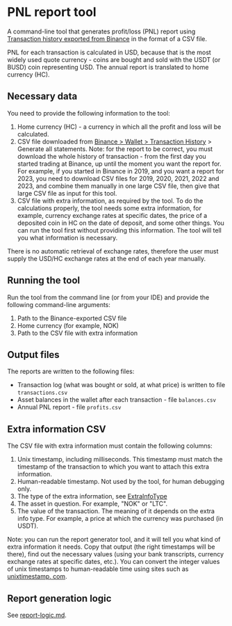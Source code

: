 # PNL report tool

A command-line tool that generates profit/loss (PNL) report
using [Transaction history exported from Binance](https://www.binance.com/en/my/wallet/history/) in
the format of a CSV file.

PNL for each transaction is calculated in USD, because that is the most widely used quote currency -
coins are bought and sold with the USDT (or BUSD) coin representing USD. The annual report is
translated to home currency (HC).

## Necessary data

You need to provide the following information to the tool:

1. Home currency (HC) - a currency in which all the profit and loss will be calculated.
2. CSV file downloaded
   from [Binance > Wallet > Transaction History](https://www.binance.com/en/my/wallet/history/) >
   Generate all statements. Note: for the report to be correct, you must download the whole history
   of transaction - from the first day you started trading at Binance, up until the moment you want
   the report for. For example, if you started in Binance in 2019, and you want a report for 2023,
   you need to download CSV files for 2019, 2020, 2021, 2022 and 2023, and combine them manually in
   one large CSV file, then give that large CSV file as input for this tool.
3. CSV file with extra information, as required by the tool. To do the calculations properly, the
   tool needs some extra information, for example, currency exchange rates at specific dates, the
   price of a deposited coin in HC on the date of deposit, and some other things. You can run the
   tool first without providing this information. The tool will tell you what information is
   necessary.

There is no automatic retrieval of exchange rates, therefore the user must supply the USD/HC
exchange rates at the end of each year manually.

## Running the tool

Run the tool from the command line (or from your IDE) and provide the following command-line
arguments:

1. Path to the Binance-exported CSV file
2. Home currency (for example, NOK)
3. Path to the CSV file with extra information

## Output files
The reports are written to the following files:
- Transaction log (what was bought or sold, at what price) is written to file `transactions.csv`
- Asset balances in the wallet after each transaction - file `balances.csv`
- Annual PNL report - file `profits.csv`

## Extra information CSV

The CSV file with extra information must contain the following columns:

1. Unix timestamp, including milliseconds. This timestamp must match the timestamp of the
   transaction to which you want to attach this extra information.
2. Human-readable timestamp. Not used by the tool, for human debugging only.
3. The type of the extra information,
   see [ExtraInfoType](src/main/java/no/strazdins/data/ExtraInfoType.java)
4. The asset in question. For example, "NOK" or "LTC".
5. The value of the transaction. The meaning of it depends on the extra info type. For example, a
   price at which the currency was purchased (in USDT).

Note: you can run the report generator tool, and it will tell you what kind of extra information it
needs. Copy that output (the right timestamps will be there), find out the necessary values
(using your bank transcripts, currency exchange rates at specific dates, etc.). You can convert the
integer values of unix timestamps to human-readable time using sites such
as [unixtimestamp. com](https://www.unixtimestamp.com/).

## Report generation logic

See [report-logic.md](report-logic.md).